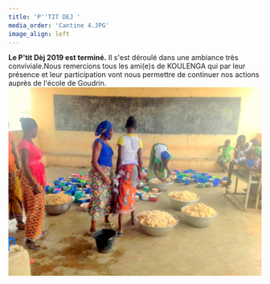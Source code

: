 ```yaml
---
title: 'P''TIT DEJ '
media_order: 'Cantine 4.JPG'
image_align: left
---
```


**Le P'tit Dèj 2019 est terminé.** 
Il s'est déroulé dans une ambiance très conviviale.Nous remercions tous les ami(e)s de KOULENGA qui par leur présence et leur participation  vont nous permettre de continuer nos actions auprès de l'école de Goudrin.
![](Cantine%204.JPG)